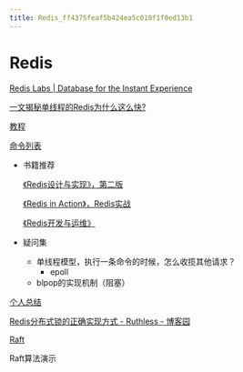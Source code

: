 ```yaml
---
title: Redis_ff4375feaf5b424ea5c010f1f0ed13b1
---
```


# Redis

[Redis Labs | Database for the Instant Experience](https://redislabs.com/)

[一文揭秘单线程的Redis为什么这么快?](https://zhuanlan.zhihu.com/p/57089960)

[教程](Redis%20ff4375feaf5b424ea5c010f1f0ed13b1/教程%20578911e580c94b43864a6ee3fc57bdab.md)

[命令列表](Redis%20ff4375feaf5b424ea5c010f1f0ed13b1/命令列表%20f6fa011583bb44e98e71edf61527b09b.md)

- 书籍推荐
    
    [《Redis设计与实现》，第二版](Redis%20ff4375feaf5b424ea5c010f1f0ed13b1/《Redis设计与实现》，第二版%20a4294e3e78cd41e2b8e16a7784c2ee8b.md)
    
    [《Redis in Action》，Redis实战](Redis%20ff4375feaf5b424ea5c010f1f0ed13b1/《Redis%20in%20Action》，Redis实战%206e0cc52abd5e4441b4c194b26466e5dd.md)
    
    [《Redis开发与运维》](Redis%20ff4375feaf5b424ea5c010f1f0ed13b1/《Redis开发与运维》%2071b0f094eecd40369fe048fd7f47660c.md)
    
- 疑问集
    - 单线程模型，执行一条命令的时候，怎么收揽其他请求？
        - epoll
    - blpop的实现机制（阻塞）

[个人总结](Redis%20ff4375feaf5b424ea5c010f1f0ed13b1/个人总结%20203ea5193b1243a6ad52983d5a045377.md)

[Redis分布式锁的正确实现方式 - Ruthless - 博客园](https://www.cnblogs.com/linjiqin/p/8003838.html)

[Raft](http://thesecretlivesofdata.com/raft/)

Raft算法演示